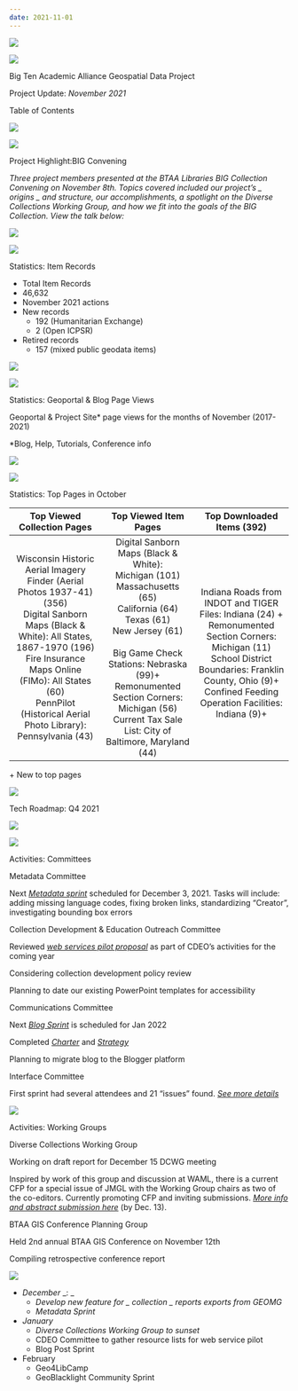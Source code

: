 ```yaml
---
date: 2021-11-01
---
```


![](img/project-update_2021-110.png)

![](img/project-update_2021-111.png)

Big Ten Academic Alliance Geospatial Data Project

Project Update:   _November 2021_

Table of Contents

![](img/project-update_2021-112.png)

![](img/project-update_2021-113.png)

Project Highlight:BIG Convening

_Three project members presented at the BTAA Libraries BIG Collection Convening on November 8th\. Topics covered included our project’s _  _origins_  _ and structure\, our accomplishments\, a spotlight on the Diverse Collections Working Group\, and how we fit into the goals of the BIG Collection\. View the talk below:_

![](img/project-update_2021-114.jpg)

![](img/project-update_2021-115.png)

Statistics: Item Records

* Total Item Records
* 46\,632
* November 2021 actions
* New records
  * 192 \(Humanitarian Exchange\)
  * 2 \(Open ICPSR\)
* Retired records
  * 157 \(mixed public geodata items\)

![](img/project-update_2021-116.png)

![](img/project-update_2021-117.png)

Statistics: Geoportal & Blog Page Views

Geoportal & Project Site\* page views for the months of November \(2017\-2021\)

\*Blog\, Help\, Tutorials\, Conference info

![](img/project-update_2021-118.png)

![](img/project-update_2021-119.png)

Statistics: Top Pages in October

| Top Viewed Collection Pages | Top Viewed Item Pages | Top Downloaded Items (392) |
| :-: | :-: | :-: |
| Wisconsin Historic Aerial Imagery Finder (Aerial Photos 1937-41) (356)<br />Digital Sanborn Maps (Black & White): All States, 1867-1970 (196)<br />Fire Insurance Maps Online (FIMo): All States (60)<br />PennPilot  (Historical Aerial Photo Library): Pennsylvania (43) | Digital Sanborn Maps (Black & White): <br />Michigan (101) <br />Massachusetts (65)<br />California (64)<br />Texas (61)<br />New Jersey (61)<br /><br />Big Game Check Stations: Nebraska (99)+<br />Remonumented Section Corners: Michigan (56)<br />Current Tax Sale List: City of Baltimore, Maryland (44) | <br />Indiana Roads from INDOT and TIGER Files: Indiana (24) + <br />Remonumented Section Corners: Michigan (11)<br />School District Boundaries: Franklin County, Ohio (9)+ <br />Confined Feeding Operation Facilities: Indiana (9)+  |

\+  New to top pages

![](img/project-update_2021-1110.png)

Tech Roadmap: Q4 2021

![](img/project-update_2021-1111.png)

![](img/project-update_2021-1112.png)

Activities: Committees

Metadata Committee

Next     _[Metadata sprint](https://docs.google.com/document/d/1KWUYnhxO52JtAUCpkCaTMEbrjc3YzjdN-woMB2yptBo/edit)_   scheduled for December 3\, 2021\. Tasks will include: adding missing language codes\, fixing broken links\, standardizing “Creator”\, investigating bounding box errors

Collection Development &   Education   Outreach Committee

Reviewed   _[web services pilot proposal](https://docs.google.com/document/d/1Umn2jdio6VNOId3PxaUZQRXVzAZB6RCnTBrLX7Cpw/edit)_   as part of CDEO’s activities for the coming year

Considering collection development policy review

Planning to date our existing PowerPoint templates for accessibility

Communications Committee

Next   _[Blog Sprint](https://docs.google.com/document/d/1wcv1KVYJP-XRnuh9z3KW55y00y5r5gXQnRUJT8s99oM/edit#)_   is scheduled for Jan 2022

Completed   _[Charter](https://docs.google.com/document/d/1I19qSEgpe-Ov7qdnYgoqE9B4KRTKj9FpNUP-z2Qz1I0/edit)_   and  [ ](https://docs.google.com/document/d/1qTkjex8Whj2BY0YQ_dqKNoQVkJxlhRkb8VAfN210tr8/edit#heading=h.5vporvl34w1n)  _[Strategy](https://docs.google.com/document/d/1qTkjex8Whj2BY0YQ_dqKNoQVkJxlhRkb8VAfN210tr8/edit#heading=h.5vporvl34w1n)_

Planning to migrate blog to the Blogger platform

Interface Committee

First sprint had several attendees and 21 “issues” found\.    _[See more details](https://docs.google.com/spreadsheets/d/1TKX57a8sAVAjdrQQ4IlcGwdiSqFpnH6Znygrb87Lg90/edit?usp=sharing)_

![](img/project-update_2021-1113.png)

Activities: Working Groups

Diverse Collections Working Group

Working on draft report for December 15 DCWG meeting

Inspired by work of this group and discussion at WAML\, there is a current CFP for a special issue of JMGL with the Working Group chairs as two of the co\-editors\. Currently promoting CFP and inviting submissions\.  [ ](https://forms.gle/5f6y27TeTziTZNxv7)  _[More info and abstract submission here](https://forms.gle/5f6y27TeTziTZNxv7)_   \(by Dec\. 13\)\.

BTAA GIS Conference Planning Group

Held 2nd annual BTAA GIS Conference on November 12th

Compiling retrospective conference report

![](img/project-update_2021-1114.png)

* _December_  _: _
  * _Develop new feature for _  _collection_  _ reports exports from GEOMG_
  * _Metadata Sprint_
* _January_
  * _Diverse Collections Working Group to sunset_
  * CDEO Committee to gather resource lists for web service pilot
  * Blog Post Sprint
* February
  * Geo4LibCamp
  * GeoBlacklight Community Sprint
